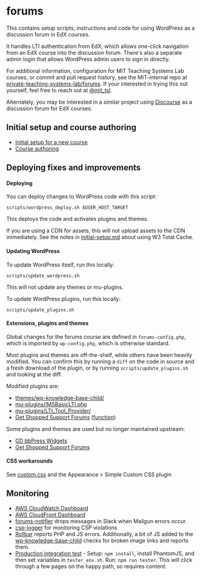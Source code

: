 # forums
This contains setup scripts, instructions and code for using WordPress as a discussion forum in EdX courses.

It handles LTI authentication from EdX, which  allows one-click navigation from an EdX course into the discussion forum.  There's also a separate admin login that allows WordPress admin users to sign in directly.

For additional information, configuration for MIT Teaching Systems Lab courses, or commit and pull request history, see the MIT-internal repo at [private-teaching-systems-lab/forums](https://github.mit.edu/private-teaching-systems-lab/forums).  If your interested in trying this out yourself, feel free to reach out at [@mit_tsl](https://twitter.com/mit_tsl).

Alternately, you may be interested in a similar project using [Discourse](https://github.com/mit-teaching-systems-lab/discourse-edx-lti) as a discussion forum for EdX courses.

## Initial setup and course authoring
- [Initial setup for a new course](docs/initial-setup.md)
- [Course authoring](docs/course-authoring.md)

## Deploying fixes and improvements
#### Deploying
You can deploy changes to WordPress code with this script:
```
scripts/wordpress_deploy.sh $USER_HOST_TARGET
```

This deploys the code and activates plugins and themes.

If you are using a CDN for assets, this will not upload assets to the CDN immediately.  See the notes in [initial-setup.md](inital-setup.md) about using W3 Total Cache.

#### Updating WordPress
To update WordPress itself, run this locally:
```
scripts/update_wordpress.sh
```

This will not update any themes or mu-plugins.

To update WordPress plugins, run this locally:
```
scripts/update_plugins.sh
```

#### Extensions, plugins and themes
Global changes for the forums course are defined in `forums-config.php`, which is imported by `wp-config.php`, which is otherwise standard.

Most plugins and themes are off-the-shelf, while others have been heavily modified.  You can confirm this by running a `diff` on the code in source and a fresh download of the plugin, or by running `scripts/update_plugins.sh` and looking at the diff.

Modified plugins are:
- [themes/wp-knowledge-base-child/](blog/wp-content/themes/wp-knowledge-base-child)
- [mu-plugins/IMSBasicLTI.php](blog/wp-content/mu-plugins/IMSBasicLTI.php)
- [mu-plugins/LTI_Tool_Provider/](blog/wp-content/mu-plugins/LTI_Tool_Provider/)
- [Get Shopped Support Forums](blog/wp-content/plugins/bbPress-Support-Forums-master) ([function](https://github.com/mit-teaching-systems-lab/wordpress-edx-forums/blob/69f2d3d830fe7dadc3f7421b1e828bb4e2d71912/blog/wp-content/plugins/bbPress-Support-Forums-master/includes/bbps-user-ranking-functions.php#L34))

Some plugins and themes are used but no longer maintained upstream:
- [GD bbPress Widgets](blog/wp-content/plugins/gd-bbpress-widgets)
- [Get Shopped Support Forums](blog/wp-content/plugins/bbPress-Support-Forums-master)

#### CSS workarounds
See [custom.css](custom.css) and the Appearance > Simple Custom CSS plugin

## Monitoring
- [AWS CloudWatch Dashboard](https://us-west-2.console.aws.amazon.com/cloudwatch/home?region=us-west-2#dashboards:name=launching-innovation-dashboard)
- [AWS CloudFront Dashboard](https://console.aws.amazon.com/cloudfront/home?region=us-west-2#viewers_reports:)
- [forums-notifier](https://github.com/mit-teaching-systems-lab/forums-notifier) drops messages in Slack when Mailgun errors occur.
- [csp-logger](https://github.com/mit-teaching-systems-lab/csp-logger) for monitoring CSP violations
- [Rollbar](https://rollbar.com/) reports PHP and JS errors.  Additionally, a bit of JS added to the [wp-knowledge-base-child](blog/wp-content/themes/wp-knowledge-base-child/functions.php#3) checks for broken image links and reports them.
- [Production integration test](test) - Setup: `npm install`, install PhantomJS, and then set variables in `tester_env.sh`. Run: `npm run tester`.  This will click through a few pages on the happy path, so requires content.